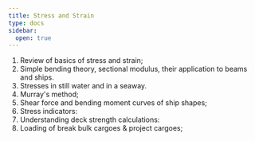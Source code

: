 ```yaml
---
title: Stress and Strain
type: docs
sidebar:
  open: true
---
```


1. Review of basics of stress and strain; 
2. Simple bending theory, sectional modulus, their application to beams and ships. 
3. Stresses in still water and in a seaway. 
4. Murray's method;
5. Shear force and bending moment curves of ship shapes; 
6. Stress indicators:
7. Understanding deck strength calculations:
8. Loading of break bulk cargoes & project cargoes;
